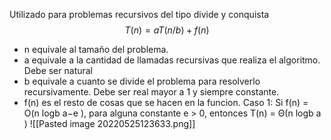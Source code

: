 Utilizado para problemas recursivos del tipo divide y conquista
$$T(n) = aT(n/b) + f(n)$$
- n equivale al tamaño del problema. 
- a equivale a la cantidad de llamadas recursivas que realiza el algoritmo.  Debe ser natural
- b equivale a cuanto se divide el problema para resolverlo recursivamente. Debe ser real mayor a 1 y siempre constante.
- f(n) es el resto de cosas que se hacen en la funcion. 
Caso 1: Si f(n) = O(n logb a−e ), para alguna constante e > 0, entonces T(n) = Θ(n logb a )
![[Pasted image 20220525123633.png]]

